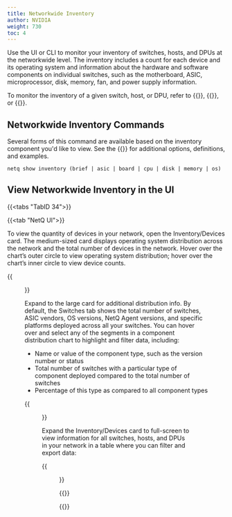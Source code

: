```yaml
---
title: Networkwide Inventory
author: NVIDIA
weight: 730
toc: 4
---
```


Use the UI or CLI to monitor your inventory of switches, hosts, and DPUs at the networkwide level. The inventory includes a count for each device and its operating system and information about the hardware and software components on individual switches, such as the motherboard, ASIC, microprocessor, disk, memory, fan, and power supply information.

To monitor the inventory of a given switch, host, or DPU, refer to {{<link title="Switch Inventory">}}, {{<link title="Host Inventory">}}, or {{<link title="DPU Inventory">}}.

## Networkwide Inventory Commands

Several forms of this command are available based on the inventory component you'd like to view. See the {{<link title="show/#netq-show-inventory" text="command line reference">}} for additional options, definitions, and examples.

```
netq show inventory (brief | asic | board | cpu | disk | memory | os)
```
## View Networkwide Inventory in the UI

{{<tabs "TabID 34">}}

{{<tab "NetQ UI">}}

To view the quantity of devices in your network, open the Inventory/Devices card. The medium-sized card displays operating system distribution across the network and the total number of devices in the network. Hover over the chart’s outer circle to view operating system distribution; hover over the chart’s inner circle to view device counts.

{{<figure src="/images/netq/inventory-devices-l2-42.png" alt="medium inventory card displaying 15 switches and 10 hosts as a chart" width="200">}}

Expand to the large card for additional distribution info. By default, the Switches tab shows the total number of switches, ASIC vendors, OS versions, NetQ Agent versions, and specific platforms deployed across all your switches. You can hover over and select any of the segments in a component distribution chart to highlight and filter data, including:

   - Name or value of the component type, such as the version number or status
   - Total number of switches with a particular type of component deployed compared to the total number of switches
   - Percentage of this type as compared to all component types

   {{<figure src="/images/netq/large-switches-inventory-devices.png" width="650">}}

Expand the Inventory/Devices card to full-screen to view information for all switches, hosts, and DPUs in your network in a table where you can filter and export data:

{{<figure src="/images/netq/inventory-devices-switches.png" alt="full-screen inventory/devices card displaying a list of switches" width="1100">}}

{{</tab>}}

{{</tabs>}}


